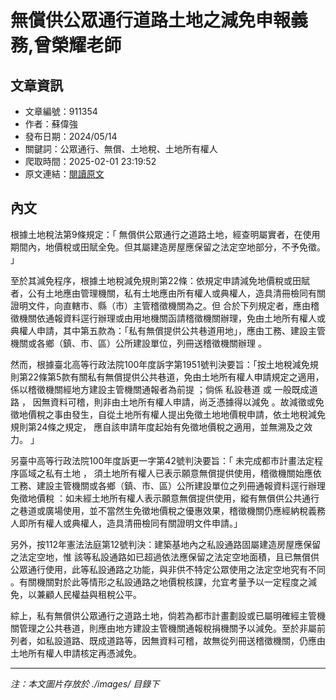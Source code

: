 # 無償供公眾通行道路土地之減免申報義務,曾榮耀老師

## 文章資訊
- 文章編號：911354
- 作者：蘇偉強
- 發布日期：2024/05/14
- 關鍵詞：公眾通行、無償、土地稅、土地所有權人
- 爬取時間：2025-02-01 23:19:52
- 原文連結：[閱讀原文](https://real-estate.get.com.tw/Columns/detail.aspx?no=911354)

## 內文


根據土地稅法第9條規定：「
無償供公眾通行之道路土地，經查明屬實者，在使用期間內，地價稅或田賦全免。但其屬建造房屋應保留之法定空地部分，不予免徵。
」


至於其減免程序，根據土地稅減免規則第22條：依規定申請減免地價稅或田賦者，公有土地應由管理機關，私有土地應由所有權人或典權人，造具清冊檢同有關證明文件，向直轄市、縣（市）主管稽徵機關為之。但
合於下列規定者，應由稽徵機關依通報資料逕行辦理或由用地機關函請稽徵機關辦理，免由土地所有權人或典權人申請，其中第五款為：「私有無償提供公共巷道用地」，應由工務、建設主管機關或各鄉（鎮、市、區）公所建設單位，列冊送稽徵機關辦理
。


然而，根據臺北高等行政法院100年度訴字第1951號判決要旨：「按土地稅減免規則第22條第5款有關私有無償提供公共巷道，免由土地所有權人申請規定之適用，
係以稽徵機關經地方建設主管機關通報者為前提
；倘係
私設巷道
或
一般既成道路
，
因無資料可稽，則非由土地所有權人申請，尚乏憑據得以減免
。故減徵或免徵地價稅之事由發生，自從土地所有權人提出免徵土地地價稅申請，依土地稅減免規則第24條之規定，
應自該申請年度起始有免徵地價稅之適用，並無溯及之效力。
」


另臺中高等行政法院100年度訴更一字第42號判決要旨：「
未完成都市計畫法定程序區域之私有土地
，
須土地所有權人已表示願意無償提供使用，稽徵機關始應依工務、建設主管機關或各鄉（鎮、市、區）公所建設單位之列冊通報資料逕行辦理免徵地價稅
：如未經土地所有權人表示願意無償提供使用，縱有無償供公共通行之巷道或廣場使用，並不當然生免徵地價稅之優惠效果，稽徵機關仍應經納稅義務人即所有權人或典權人，造具清冊檢同有關證明文件申請。」


另外，按112年憲法法庭第12號判決：建築基地內之私設通路固屬建造房屋應保留之法定空地，惟
該等私設通路如已超過依法應保留之法定空地面積，且已無償供公眾通行使用，此等私設通路之功能，與非供不特定公眾使用之法定空地究有不同
。有關機關對於此等情形之私設通路之地價稅核課，允宜考量予以一定程度之減免，以兼顧人民權益與租稅公平。


綜上，私有無償供公眾通行之道路土地，倘若為都市計畫劃設或已屬明確經主管機關管理之公共巷道，則應由地方建設主管機關通報稅捐機關予以減免。至於非屬前列者，如私設道路、既成道路等，因無資料可稽，故無從列冊送稽徵機關，仍應由土地所有權人申請核定再憑減免。

---
*注：本文圖片存放於 ./images/ 目錄下*
